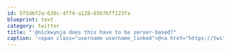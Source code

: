 ```yaml
---
id: 5f5d6f2a-638c-4ff4-a128-6567bff123fa
blueprint: text
category: twitter
title: "'@nickwynja does this have to be server-based?"
caption: '<span class="username username_linked">@<a href="https://twitter.com/nickwynja" title="Nick Wynja">nickwynja</a></span> does this have to be server-based?'
---
```

